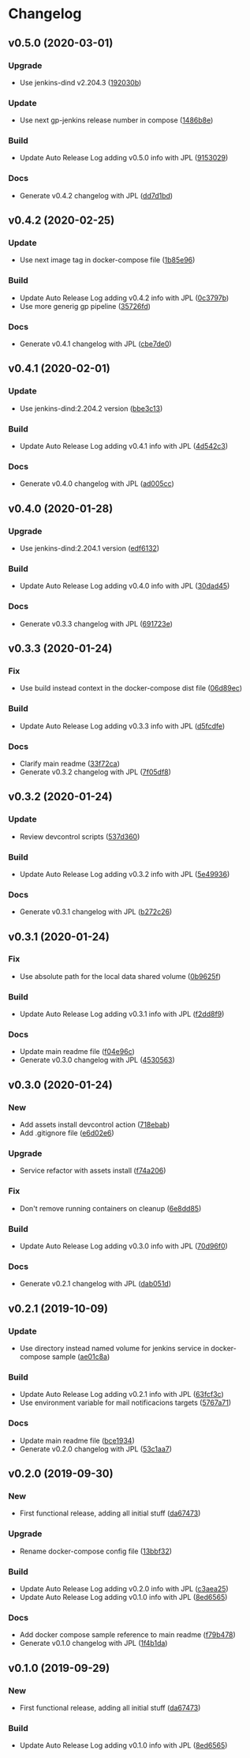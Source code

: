# Changelog

## v0.5.0 (2020-03-01)

### Upgrade

* Use jenkins-dind v2.204.3 ([192030b](https://github.com/teecke/gp-jenkins/commit/192030b))

### Update

* Use next gp-jenkins release number in compose ([1486b8e](https://github.com/teecke/gp-jenkins/commit/1486b8e))

### Build

* Update Auto Release Log adding v0.5.0 info with JPL ([9153029](https://github.com/teecke/gp-jenkins/commit/9153029))

### Docs

* Generate v0.4.2 changelog with JPL ([dd7d1bd](https://github.com/teecke/gp-jenkins/commit/dd7d1bd))

## v0.4.2 (2020-02-25)

### Update

* Use next image tag in docker-compose file ([1b85e96](https://github.com/teecke/gp-jenkins/commit/1b85e96))

### Build

* Update Auto Release Log adding v0.4.2 info with JPL ([0c3797b](https://github.com/teecke/gp-jenkins/commit/0c3797b))
* Use more generig gp pipeline ([35726fd](https://github.com/teecke/gp-jenkins/commit/35726fd))

### Docs

* Generate v0.4.1 changelog with JPL ([cbe7de0](https://github.com/teecke/gp-jenkins/commit/cbe7de0))

## v0.4.1 (2020-02-01)

### Update

* Use jenkins-dind:2.204.2 version ([bbe3c13](https://github.com/teecke/gp-jenkins/commit/bbe3c13))

### Build

* Update Auto Release Log adding v0.4.1 info with JPL ([4d542c3](https://github.com/teecke/gp-jenkins/commit/4d542c3))

### Docs

* Generate v0.4.0 changelog with JPL ([ad005cc](https://github.com/teecke/gp-jenkins/commit/ad005cc))

## v0.4.0 (2020-01-28)

### Upgrade

* Use jenkins-dind:2.204.1 version ([edf6132](https://github.com/teecke/gp-jenkins/commit/edf6132))

### Build

* Update Auto Release Log adding v0.4.0 info with JPL ([30dad45](https://github.com/teecke/gp-jenkins/commit/30dad45))

### Docs

* Generate v0.3.3 changelog with JPL ([691723e](https://github.com/teecke/gp-jenkins/commit/691723e))

## v0.3.3 (2020-01-24)

### Fix

* Use build instead context in the docker-compose dist file ([06d89ec](https://github.com/teecke/gp-jenkins/commit/06d89ec))

### Build

* Update Auto Release Log adding v0.3.3 info with JPL ([d5fcdfe](https://github.com/teecke/gp-jenkins/commit/d5fcdfe))

### Docs

* Clarify main readme ([33f72ca](https://github.com/teecke/gp-jenkins/commit/33f72ca))
* Generate v0.3.2 changelog with JPL ([7f05df8](https://github.com/teecke/gp-jenkins/commit/7f05df8))

## v0.3.2 (2020-01-24)

### Update

* Review devcontrol scripts ([537d360](https://github.com/teecke/gp-jenkins/commit/537d360))

### Build

* Update Auto Release Log adding v0.3.2 info with JPL ([5e49936](https://github.com/teecke/gp-jenkins/commit/5e49936))

### Docs

* Generate v0.3.1 changelog with JPL ([b272c26](https://github.com/teecke/gp-jenkins/commit/b272c26))

## v0.3.1 (2020-01-24)

### Fix

* Use absolute path for the local data shared volume ([0b9625f](https://github.com/teecke/gp-jenkins/commit/0b9625f))

### Build

* Update Auto Release Log adding v0.3.1 info with JPL ([f2dd8f9](https://github.com/teecke/gp-jenkins/commit/f2dd8f9))

### Docs

* Update main readme file ([f04e96c](https://github.com/teecke/gp-jenkins/commit/f04e96c))
* Generate v0.3.0 changelog with JPL ([4530563](https://github.com/teecke/gp-jenkins/commit/4530563))

## v0.3.0 (2020-01-24)

### New

* Add assets install devcontrol action ([718ebab](https://github.com/teecke/gp-jenkins/commit/718ebab))
* Add .gitignore file ([e6d02e6](https://github.com/teecke/gp-jenkins/commit/e6d02e6))

### Upgrade

* Service refactor with assets install ([f74a206](https://github.com/teecke/gp-jenkins/commit/f74a206))

### Fix

* Don't remove running containers on cleanup ([6e8dd85](https://github.com/teecke/gp-jenkins/commit/6e8dd85))

### Build

* Update Auto Release Log adding v0.3.0 info with JPL ([70d96f0](https://github.com/teecke/gp-jenkins/commit/70d96f0))

### Docs

* Generate v0.2.1 changelog with JPL ([dab051d](https://github.com/teecke/gp-jenkins/commit/dab051d))

## v0.2.1 (2019-10-09)

### Update

* Use directory instead named volume for jenkins service in docker-compose sample ([ae01c8a](https://github.com/teecke/gp-jenkins/commit/ae01c8a))

### Build

* Update Auto Release Log adding v0.2.1 info with JPL ([63fcf3c](https://github.com/teecke/gp-jenkins/commit/63fcf3c))
* Use environment variable for mail notificacions targets ([5767a71](https://github.com/teecke/gp-jenkins/commit/5767a71))

### Docs

* Update main readme file ([bce1934](https://github.com/teecke/gp-jenkins/commit/bce1934))
* Generate v0.2.0 changelog with JPL ([53c1aa7](https://github.com/teecke/gp-jenkins/commit/53c1aa7))

## v0.2.0 (2019-09-30)

### New

* First functional release, adding all initial stuff ([da67473](https://github.com/teecke/gp-jenkins/commit/da67473))

### Upgrade

* Rename docker-compose config file ([13bbf32](https://github.com/teecke/gp-jenkins/commit/13bbf32))

### Build

* Update Auto Release Log adding v0.2.0 info with JPL ([c3aea25](https://github.com/teecke/gp-jenkins/commit/c3aea25))
* Update Auto Release Log adding v0.1.0 info with JPL ([8ed6565](https://github.com/teecke/gp-jenkins/commit/8ed6565))

### Docs

* Add docker compose sample reference to main readme ([f79b478](https://github.com/teecke/gp-jenkins/commit/f79b478))
* Generate v0.1.0 changelog with JPL ([1f4b1da](https://github.com/teecke/gp-jenkins/commit/1f4b1da))

## v0.1.0 (2019-09-29)

### New

* First functional release, adding all initial stuff ([da67473](https://github.com/teecke/gp-jenkins/commit/da67473))

### Build

* Update Auto Release Log adding v0.1.0 info with JPL ([8ed6565](https://github.com/teecke/gp-jenkins/commit/8ed6565))

